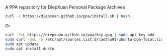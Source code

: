 A PPA repository for DiepXuan Personal Package Archives

```bash
curl -s https://diepxuan.github.io/ppa/install.sh | bash
```

Or

```bash
curl -SsL https://diepxuan.github.io/ppa/key.gpg | sudo apt-key add -
sudo curl -SsL -o /etc/apt/sources.list.d/caothu91-ubuntu-ppa-focal.list https://diepxuan.github.io/diepxuanppa/caothu91-ubuntu-ppa-focal.list
sudo apt update
sudo apt install ductn
```
